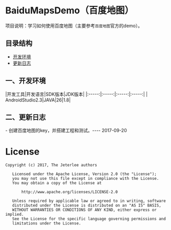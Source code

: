 # BaiduMapsDemo（百度地图）
项目说明：学习如何使用百度地图（主要参考`百度地图`官方的demo）。


## 目录结构
- [开发环境](#1.0.0)
- [更新日志](#2.0.0)


<h2 id="1.0.0"> 一、开发环境</h2>
|开发工具|开发语言|SDK版本|JDK版本|
|:-----:|:-----:|:-----:|:-----:|
| AndroidStudio2.3|JAVA|26|1.8|


<h2 id="2.0.0">二、更新日志 </h2>
- 创建百度地图的key，并搭建工程和测试。---- 2017-09-20


# License
```
Copyright (c) 2017, The Jeterlee authors 

   Licensed under the Apache License, Version 2.0 (the "License");
   you may not use this file except in compliance with the License.
   You may obtain a copy of the License at

       http://www.apache.org/licenses/LICENSE-2.0

   Unless required by applicable law or agreed to in writing, software
   distributed under the License is distributed on an "AS IS" BASIS,
   WITHOUT WARRANTIES OR CONDITIONS OF ANY KIND, either express or implied.
   See the License for the specific language governing permissions and
   limitations under the License.
```
